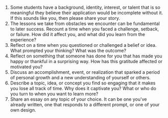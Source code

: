 1. Some students have a background, identity, interest, or talent that is so meaningful they believe their application would be incomplete without it. If this sounds like you, then please share your story.
2. The lessons we take from obstacles we encounter can be fundamental to later success. Recount a time when you faced a challenge, setback, or failure. How did it affect you, and what did you learn from the experience?
3. Reflect on a time when you questioned or challenged a belief or idea. What prompted your thinking? What was the outcome?
4. Reflect on something that someone has done for you that has made you happy or thankful in a surprising way. How has this gratitude affected or motivated you?
5. Discuss an accomplishment, event, or realization that sparked a period of personal growth and a new understanding of yourself or others.
6. Describe a topic, idea, or concept you find so engaging that it makes you lose all track of time. Why does it captivate you? What or who do you turn to when you want to learn more?
7. Share an essay on any topic of your choice. It can be one you've already written, one that responds to a different prompt, or one of your own design.